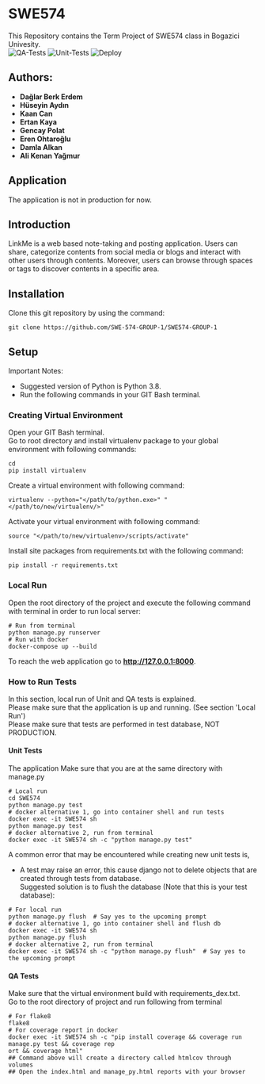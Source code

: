 # SWE574

This Repository contains the Term Project of SWE574 class in Bogazici Univesity.\
![QA-Tests](https://github.com/SWE-574-GROUP-1/SWE574-GROUP-1/actions/workflows/qa_test.yml/badge.svg)
![Unit-Tests](https://github.com/SWE-574-GROUP-1/SWE574-GROUP-1/actions/workflows/unit_test.yml/badge.svg)
![Deploy](https://github.com/SWE-574-GROUP-1/SWE574-GROUP-1/actions/workflows/deploy.yml/badge.svg)
## Authors:

- **Dağlar Berk Erdem**
- **Hüseyin Aydın**
- **Kaan Can**
- **Ertan Kaya**
- **Gencay Polat**
- **Eren Ohtaroğlu**
- **Damla Alkan**
- **Ali Kenan Yağmur**

## Application

The application is not in production for now.

## Introduction

LinkMe is a web based note-taking and posting application. Users can share, categorize contents from social media or
blogs and interact with other users
through contents. Moreover, users can browse through spaces or tags to discover contents in a specific area.

## Installation

Clone this git repository by using the command:

```
git clone https://github.com/SWE-574-GROUP-1/SWE574-GROUP-1
```

## Setup

Important Notes:

- Suggested version of Python is Python 3.8.
- Run the following commands in your GIT Bash terminal.

### Creating Virtual Environment

Open your GIT Bash terminal.\
Go to root directory and install virtualenv package to your global environment with following commands:

```
cd
pip install virtualenv
```

Create a virtual environment with following command:

```
virtualenv --python="</path/to/python.exe>" "</path/to/new/virtualenv/>"
```

Activate your virtual environment with following command:

```
source "</path/to/new/virtualenv>/scripts/activate"
```

Install site packages from requirements.txt with the following command:

```
pip install -r requirements.txt
```

### Local Run

Open the root directory of the project and execute the following command with terminal in order to run local server:

```
# Run from terminal
python manage.py runserver
# Run with docker
docker-compose up --build
```

To reach the web application go to **http://127.0.0.1:8000**.

### How to Run Tests

In this section, local run of Unit and QA tests is explained.\
Please make sure that the application is up and running. (See section 'Local Run')\
Please make sure that tests are performed in test database, NOT PRODUCTION.

#### Unit Tests

The application
Make sure that you are at the same directory with manage.py

```
# Local run
cd SWE574
python manage.py test
# docker alternative 1, go into container shell and run tests
docker exec -it SWE574 sh
python manage.py test
# docker alternative 2, run from terminal
docker exec -it SWE574 sh -c "python manage.py test"
```

A common error that may be encountered while creating new unit tests is,

- A test may raise an error, this cause django not to delete objects that are created through tests from database.\
  Suggested solution is to flush the database (Note that this is your test database):

```
# For local run
python manage.py flush  # Say yes to the upcoming prompt
# docker alternative 1, go into container shell and flush db
docker exec -it SWE574 sh 
python manage.py flush 
# docker alternative 2, run from terminal
docker exec -it SWE574 sh -c "python manage.py flush"  # Say yes to the upcoming prompt
```

#### QA Tests

Make sure that the virtual environment build with requirements_dex.txt.\
Go to the root directory of project and run following from terminal

```
# For flake8 
flake8
# For coverage report in docker
docker exec -it SWE574 sh -c "pip install coverage && coverage run manage.py test && coverage rep
ort && coverage html"
## Command above will create a directory called htmlcov through volumes 
## Open the index.html and manage_py.html reports with your browser  
```

